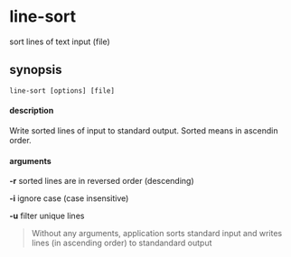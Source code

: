 # line-sort

sort lines of text input (file)

## synopsis

`line-sort [options] [file]`

#### description

Write sorted lines of input to standard output. Sorted means in ascendin order.

#### arguments


**-r**
	sorted lines are in reversed order (descending)

**-i**
	ignore case (case insensitive)

**-u**
	filter unique lines

> Without any arguments, application sorts standard input and writes lines (in ascending order) to standandard output
